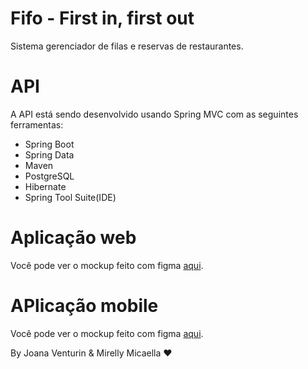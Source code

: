 # Fifo - First in, first out
Sistema gerenciador de filas e reservas de restaurantes.

# API 

A API está sendo desenvolvido usando Spring MVC com as seguintes ferramentas:

- Spring Boot
- Spring Data
- Maven
- PostgreSQL
- Hibernate
- Spring Tool Suite(IDE)

# Aplicação web
Você pode ver o mockup feito com figma [aqui](<https://www.figma.com/file/dpuDG2xaT0ZQo5rJ2Xn6p8/Fifo_web?node-id=0%3A1>).

# APlicação mobile
Você pode ver o mockup feito com figma [aqui](<https://www.figma.com/file/WRyngHTRasjVxGXxG6xD3o/Fifo_mobile?node-id=0%3A1>).

By Joana Venturin & Mirelly Micaella ❤
